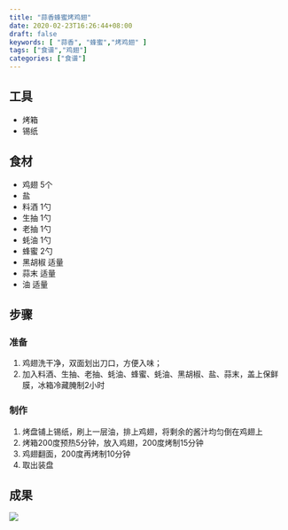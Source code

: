 ```yaml
---
title: "蒜香蜂蜜烤鸡翅"
date: 2020-02-23T16:26:44+08:00
draft: false
keywords: [ "蒜香", "蜂蜜","烤鸡翅" ]
tags: ["食谱","鸡翅"]
categories: ["食谱"]
---
```


## 工具

- 烤箱
- 锡纸

## 食材

- 鸡翅 5个
- 盐
- 料酒 1勺
- 生抽 1勺
- 老抽 1勺
- 蚝油 1勺
- 蜂蜜 2勺
- 黑胡椒 适量
- 蒜末 适量
- 油 适量

## 步骤

### 准备

1. 鸡翅洗干净，双面划出刀口，方便入味；
2. 加入料酒、生抽、老抽、蚝油、蜂蜜、蚝油、黑胡椒、盐、蒜末，盖上保鲜膜，冰箱冷藏腌制2小时

### 制作

1. 烤盘铺上锡纸，刷上一层油，排上鸡翅，将剩余的酱汁均匀倒在鸡翅上
2. 烤箱200度预热5分钟，放入鸡翅，200度烤制15分钟
3. 鸡翅翻面，200度再烤制10分钟
4. 取出装盘



## 成果
![](https://cdn.jsdelivr.net/gh/gknoone/pic-cloud/img/20200223163516.png)




